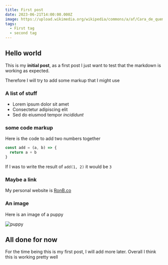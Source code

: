 ```yaml
---
title: First post
date: 2023-06-21T14:00:00.000Z
image: https://upload.wikimedia.org/wikipedia/commons/a/af/Cara_de_quem_caiu_do_caminh%C3%A3o..._%28cropped%29.jpg
tags:
  - First tag
  - second tag
---
```


## Hello world

This is my **initial post**, as a first post I just want to test that the markdown is working as expected.

Therefore I will try to add some markup that I might use

### A list of stuff

- Lorem ipsum dolor sit amet
- Consectetur adipiscing elit
- Sed do eiusmod tempor _incididunt_

### some code markup

Here is the code to add two numbers together

```javascript
const add = (a, b) => {
  return a + b
}
```

If I was to write the result of `add(1, 2)` it would be `3`

### Maybe a link

My personal website is [RonB.co](https://ronb.co)

### An image

Here is an image of a puppy

![puppy](https://upload.wikimedia.org/wikipedia/commons/a/af/Cara_de_quem_caiu_do_caminh%C3%A3o..._%28cropped%29.jpg)

## All done for now

For the time being this is my first post, I will add more later. Overall I think this is working pretty well
